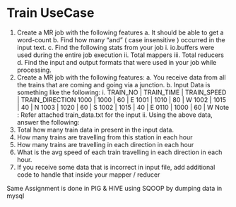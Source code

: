 # Train UseCase


1. Create a MR job with the following features
a. It should be able to get a word-count
b. Find how many “and” ( case insensitive ) occurred in the input text.
c. Find the following stats from your job
i. io.buffers were used during the entire job execution
ii. Total mappers
iii. Total reducers
d. Find the input and output formats that were used in your job while processing.
2. Create a MR job with the following features:
a. You receive data from all the trains that are coming and going via a junction.
b. Input Data is something like the following:
i. TRAIN_NO | TRAIN_TIME | TRAIN_SPEED | TRAIN_DIRECTION
1000 | 1000 | 60 | E
1001 | 1010 | 80 | W
1002 | 1015 | 40 | N
1003 | 1020 | 60 | S
1002 | 1015 | 40 | E
0110 | 1000 | 60 | W
Note : Refer attached train_data.txt for the input
ii. Using the above data, answer the following:
1. Total how many train data in present in the input data.
2. How many trains are travelling from this station in each hour
3. How many trains are travelling in each direction in each hour
4. What is the avg speed of each train travelling in each direction
in each hour.
5. If you receive some data that is incorrect in input file, add
additional code to handle that inside your mapper / reducer





Same Assignment is done in PIG & HIVE using SQOOP by dumping data in mysql

